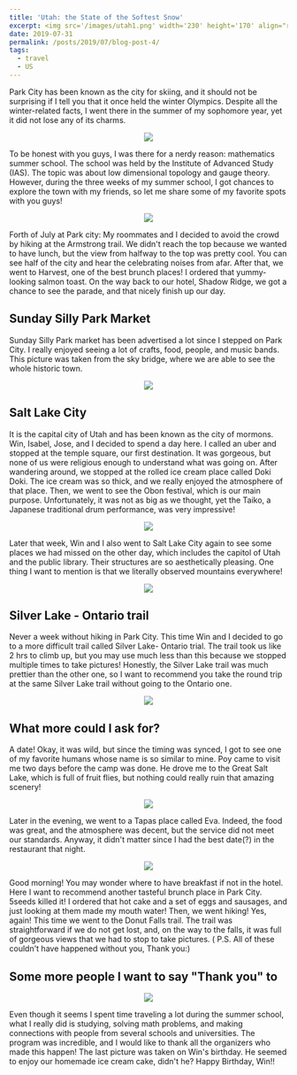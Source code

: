```yaml
---
title: 'Utah: the State of the Softest Snow'
excerpt: <img src='/images/utah1.png' width='230' height='170' align="right" hspace="20"> Park city has been known as the city for skiing, and it should not be surprising if I tell you that it once held the winter Olympics. Despite all the winter-related facts, I went there in the summer of my sophomore year, yet it did not lose any of its charms. To be honest with you guys, I was there for a nerdy reason, mathematics summer school. The school was held by the Institute of Advanced Study (IAS). The topic was about low dimensional topology and gauge theory. However, during the three weeks of my summer school, I got chances to explore the town with my friends, so let me share some of my favorite spots with you guys!
date: 2019-07-31
permalink: /posts/2019/07/blog-post-4/
tags:
  - travel
  - US
---
```



Park City has been known as the city for skiing, and it should not be surprising if I tell you that it once held the winter Olympics. Despite all the winter-related facts, I went there in the summer of my sophomore year, yet it did not lose any of its charms. 


<p align="center">
  <img src="/images/utah1.png">
</p>


To be honest with you guys, I was there for a nerdy reason: mathematics summer school. The school was held by the Institute of Advanced Study (IAS). The topic was about low dimensional topology and gauge theory. However, during the three weeks of my summer school, I got chances to explore the town with my friends, so let me share some of my favorite spots with you guys!

<p align="center">
  <img src="/images/utah2.png">
</p>


Forth of July at Park city: My roommates and I decided to avoid the crowd by hiking at the Armstrong trail. We didn't reach the top because we wanted to have lunch, but the view from halfway to the top was pretty cool. You can see half of the city and hear the celebrating noises from afar.  After that, we went to Harvest, one of the best brunch places! I ordered that yummy-looking salmon toast. On the way back to our hotel, Shadow Ridge, we got a chance to see the parade, and that nicely finish up our day. 



Sunday Silly Park Market
--- 

Sunday Silly Park market has been advertised a lot since I stepped on Park City. I really enjoyed seeing a lot of crafts, food, people, and music bands. This picture was taken from the sky bridge, where we are able to see the whole historic town. 

<p align="center">
  <img src="/images/utah3.png">
</p>


Salt Lake City 
---

It is the capital city of Utah and has been known as the city of mormons. Win, Isabel, Jose, and I decided to spend a day here. I called an uber and stopped at the temple square, our first destination. It was gorgeous, but none of us were religious enough to understand what was going on. After wandering around, we stopped at the rolled ice cream place called Doki Doki. The ice cream was so thick, and we really enjoyed the atmosphere of that place. Then, we went to see the Obon festival, which is our main purpose. Unfortunately, it was not as big as we thought, yet the Taiko, a Japanese traditional drum performance, was very impressive!  


<p align="center">
  <img src="/images/utah4.png">
</p>

Later that week, Win and I also went to Salt Lake City again to see some places we had missed on the other day, which includes the capitol of Utah and the public library. Their structures are so aesthetically pleasing. One thing I want to mention is that we literally observed mountains everywhere! 

<p align="center">
  <img src="/images/utah5.png">
</p>


Silver Lake - Ontario trail 
---

Never a week without hiking in Park City. This time Win and I decided to go to a more difficult trail called Silver Lake- Ontario trial. The trail took us like 2 hrs to climb up, but you may use much less than this because we stopped multiple times to take pictures! Honestly, the Silver Lake trail was much prettier than the other one, so I want to recommend you take the round trip at the same Silver Lake trail without going to the Ontario one. 


<p align="center">
  <img src="/images/utah6.png">
</p>



What more could I ask for? 
---


A date! Okay, it was wild, but since the timing was synced, I got to see one of my favorite humans whose name is so similar to mine. Poy came to visit me two days before the camp was done. He drove me to the Great Salt Lake, which is full of fruit flies, but nothing could really ruin that amazing scenery! 

<p align="center">
  <img src="/images/utah7.png">
</p>

Later in the evening, we went to a Tapas place called Eva. Indeed, the food was great, and the atmosphere was decent, but the service did not meet our standards. Anyway, it didn't matter since I had the best date(?) in the restaurant that night.

<p align="center">
  <img src="/images/utah8.png">
</p>

Good morning! You may wonder where to have breakfast if not in the hotel. Here I want to recommend another tasteful brunch place in Park City. 5seeds killed it! I ordered that hot cake and a set of eggs and sausages, and just looking at them made my mouth water! Then, we went hiking! Yes, again! This time we went to the Donut Falls trail. The trail was straightforward if we do not get lost, and, on the way to the falls, it was full of gorgeous views that we had to stop to take pictures. ( P.S. All of these couldn't have happened without you, Thank you:) 



Some more people I want to say "Thank you" to
---

<p align="center">
  <img src="/images/utah9.png">
</p>


Even though it seems I spent time traveling a lot during the summer school, what I really did is studying, solving math problems, and making connections with people from several schools and universities. The program was incredible, and I would like to thank all the organizers who made this happen!  The last picture was taken on Win's birthday. He seemed to enjoy our homemade ice cream cake, didn't he? Happy Birthday, Win!!
